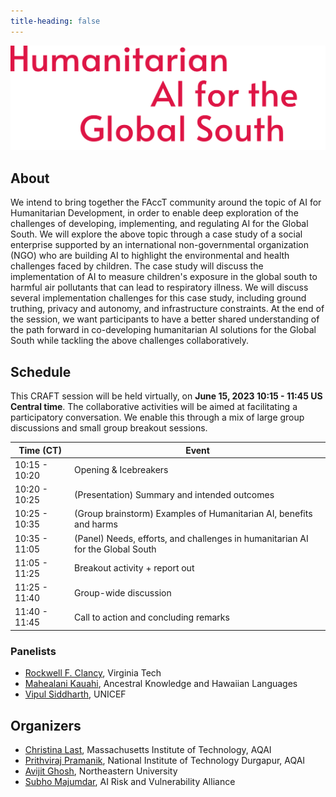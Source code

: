```yaml
---
title-heading: false
---
```


![Humanitarian AI for the Global South](media/single-page-markdown-website.svg)

## About
We intend to bring together the FAccT community around the topic of AI for Humanitarian Development, in order to enable deep exploration of the challenges of developing, implementing, and regulating AI for the Global South. We will explore the above topic through a case study of a social enterprise supported by an international non-governmental organization (NGO) who are building AI to highlight the environmental and health challenges faced by children. The case study will discuss the implementation of AI to measure children's exposure in the global south to harmful air pollutants that can lead to respiratory illness. We will discuss several implementation challenges for this case study, including ground truthing, privacy and autonomy, and infrastructure constraints. At the end of the session, we want participants to have a better shared understanding of the path forward in co-developing humanitarian AI solutions for the Global South while tackling the above challenges collaboratively.

## Schedule
This CRAFT session will be held virtually, on **June 15, 2023 10:15 - 11:45 US Central time**. The collaborative activities will be aimed at facilitating a participatory conversation. We enable this through a mix of large group discussions and small group breakout sessions.


| Time (CT) | Event |
|---|---|
| 10:15 - 10:20 | Opening & Icebreakers |
| 10:20 - 10:25 | (Presentation) Summary and intended outcomes |
| 10:25 - 10:35 | (Group brainstorm) Examples of Humanitarian AI, benefits and harms |
| 10:35 - 11:05 | (Panel) Needs, efforts, and challenges in humanitarian AI for the Global South | 
| 11:05 - 11:25 | Breakout activity + report out | 
| 11:25 - 11:40 | Group-wide discussion | 
| 11:40 - 11:45 | Call to action and concluding remarks |

### Panelists
- [Rockwell F. Clancy](http://rockwellfclancy.com/), Virginia Tech
- [Mahealani Kauahi](https://www.linkedin.com/in/mahealani-kauahi), Ancestral Knowledge and Hawaiian Languages
- [Vipul Siddharth](https://www.linkedin.com/in/siddharthvipul/0), UNICEF

## Organizers
- [Christina Last](https://christinalast.com/), Massachusetts Institute of Technology, AQAI
- [Prithviraj Pramanik](https://www.linkedin.com/in/prithvirajpramanik/), National Institute of Technology Durgapur, AQAI
- [Avijit Ghosh](https://evijit.io/), Northeastern University
- [Subho Majumdar](subhomajumdar.com), AI Risk and Vulnerability Alliance

